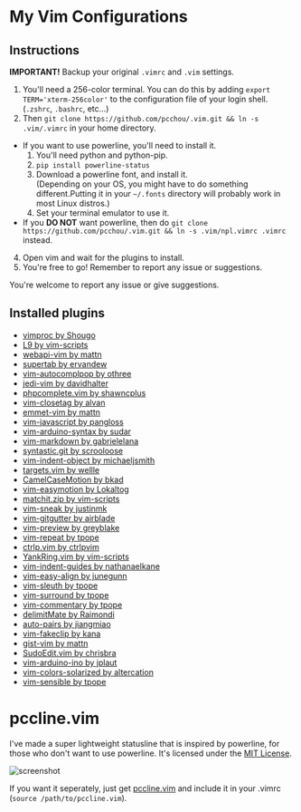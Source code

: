 My Vim Configurations
=====================

Instructions
------------

**IMPORTANT!**  Backup your original `.vimrc` and `.vim` settings.

1. You'll need a 256-color terminal. You can do this by adding ``export TERM='xterm-256color'`` to the configuration file of your login shell. (`.zshrc`, `.bashrc`, etc...)
2. Then ``git clone https://github.com/pcchou/.vim.git && ln -s .vim/.vimrc`` in your home directory.
  * If you want to use powerline, you'll need to install it.
    1. You'll need python and python-pip.
    2. ``pip install powerline-status``
    3. Download a powerline font, and install it. <br>
       (Depending on your OS, you might have to do something different.Putting it in your `~/.fonts` directory will probably work in most Linux distros.)
    3. Set your terminal emulator to use it.
  * If you **DO NOT** want powerline, then do ``git clone https://github.com/pcchou/.vim.git && ln -s .vim/npl.vimrc .vimrc`` instead.
4. Open vim and wait for the plugins to install.
5. You're free to go! Remember to report any issue or suggestions.

You're welcome to report any issue or give suggestions.

Installed plugins
-----------------
* [vimproc by Shougo](https://github.com/Shougo/vimproc)
* [L9 by vim-scripts](https://github.com/vim-scripts/L9)
* [webapi-vim by mattn](https://github.com/mattn/webapi-vim)
* [supertab by ervandew](https://github.com/ervandew/supertab)
* [vim-autocomplpop by othree](https://github.com/othree/vim-autocomplpop)
* [jedi-vim by davidhalter](https://github.com/davidhalter/jedi-vim)
* [phpcomplete.vim by shawncplus](https://github.com/shawncplus/phpcomplete.vim)
* [vim-closetag by alvan](https://github.com/alvan/vim-closetag)
* [emmet-vim by mattn](https://github.com/mattn/emmet-vim)
* [vim-javascript by pangloss](https://github.com/pangloss/vim-javascript)
* [vim-arduino-syntax by sudar](https://github.com/sudar/vim-arduino-syntax)
* [vim-markdown by gabrielelana](https://github.com/gabrielelana/vim-markdown)
* [syntastic.git by scrooloose](https://github.com/scrooloose/syntastic.git)
* [vim-indent-object by michaeljsmith](https://github.com/michaeljsmith/vim-indent-object)
* [targets.vim by wellle](https://github.com/wellle/targets.vim)
* [CamelCaseMotion by bkad](https://github.com/bkad/CamelCaseMotion)
* [vim-easymotion by Lokaltog](https://github.com/Lokaltog/vim-easymotion)
* [matchit.zip by vim-scripts](https://github.com/vim-scripts/matchit.zip)
* [vim-sneak by justinmk](https://github.com/justinmk/vim-sneak)
* [vim-gitgutter by airblade](https://github.com/airblade/vim-gitgutter)
* [vim-preview by greyblake](https://github.com/greyblake/vim-preview)
* [vim-repeat by tpope](https://github.com/tpope/vim-repeat)
* [ctrlp.vim by ctrlpvim](https://github.com/ctrlpvim/ctrlp.vim)
* [YankRing.vim by vim-scripts](https://github.com/vim-scripts/YankRing.vim)
* [vim-indent-guides by nathanaelkane](https://github.com/nathanaelkane/vim-indent-guides)
* [vim-easy-align by junegunn](https://github.com/junegunn/vim-easy-align)
* [vim-sleuth by tpope](https://github.com/tpope/vim-sleuth)
* [vim-surround by tpope](https://github.com/tpope/vim-surround)
* [vim-commentary by tpope](https://github.com/tpope/vim-commentary)
* [delimitMate by Raimondi](https://github.com/Raimondi/delimitMate)
* [auto-pairs by jiangmiao](https://github.com/jiangmiao/auto-pairs)
* [vim-fakeclip by kana](https://github.com/kana/vim-fakeclip)
* [gist-vim by mattn](https://github.com/mattn/gist-vim)
* [SudoEdit.vim by chrisbra](https://github.com/chrisbra/SudoEdit.vim)
* [vim-arduino-ino by jplaut](https://github.com/jplaut/vim-arduino-ino)
* [vim-colors-solarized by altercation](https://github.com/altercation/vim-colors-solarized)
* [vim-sensible by tpope](https://github.com/tpope/vim-sensible)

pccline.vim
===========
I've made a super lightweight statusline that is inspired by powerline, for those who don't want to use powerline.
It's licensed under the [MIT License](http://opensource.org/licenses/MIT).

![screenshot](https://cloud.githubusercontent.com/assets/5615415/7441258/0e3720ec-f112-11e4-9f5b-1059af9c72d9.png)

If you want it seperately, just get [pccline.vim](https://github.com/pcchou/.vim/raw/master/pccline.vim) and include it in your .vimrc (`source /path/to/pccline.vim`).
